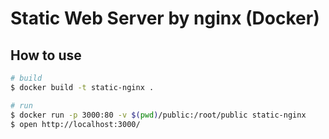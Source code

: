 # Static Web Server by nginx (Docker)

## How to use
```sh
# build
$ docker build -t static-nginx .

# run
$ docker run -p 3000:80 -v $(pwd)/public:/root/public static-nginx
$ open http://localhost:3000/
```